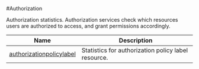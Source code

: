 #Authorization

Authorization statistics. Authorization services check which resources users are authorized to access, and grant permissions accordingly.


<table><thead><tr><th>Name</th><th>Description</th></tr></thead><tbody><tr><td><a href=".././authorizationpolicylabel/authorizationpolicylabel/">authorizationpolicylabel</a></td><td>Statistics for authorization policy label resource.</td></tr></tbody></table>
